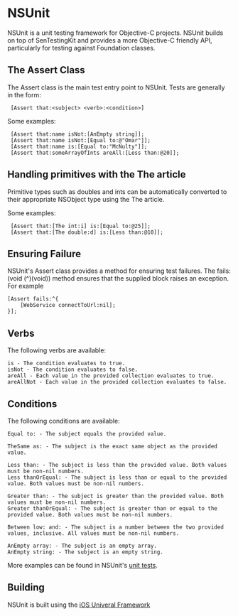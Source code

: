 NSUnit
======

NSUnit is a unit testing framework for Objective-C projects. NSUnit builds on top of SenTestingKit and provides a more Objective-C friendly API, particularly for testing against Foundation classes.

The Assert Class
----------------

The Assert class is the main test entry point to NSUnit. Tests are generally in the form:

     [Assert that:<subject> <verb>:<condition>]
   
Some examples:

     [Assert that:name isNot:[AnEmpty string]];
     [Assert that:name isNot:[Equal to:@"Omar"]];
     [Assert that:name is:[Equal to:"McNulty"]];
     [Assert that:someArrayOfInts areAll:[Less than:@20]];

Handling primitives with the The article
----------------------------------------
Primitive types such as doubles and ints can be automatically converted to their appropriate NSObject type using the The article. 

Some examples:

     [Assert that:[The int:i] is:[Equal to:@25]];
     [Assert that:[The double:d] is:[Less than:@10]];


Ensuring Failure
----------------

NSUnit's Assert class provides a method for ensuring test failures. The fails:(void (^)(void)) method ensures that the supplied block raises an exception. For example

    [Assert fails:^{
        [WebService connectToUrl:nil];
    }];


Verbs
-----

The following verbs are available:

    is - The condition evaluates to true.
    isNot - The condition evaluates to false.
    areAll - Each value in the provided collection evaluates to true.
    areAllNot - Each value in the provided collection evaluates to false.

Conditions
----------

The following conditions are available:

    Equal to: - The subject equals the provided value.

    TheSame as: - The subject is the exact same object as the provided value.
    
    Less than: - The subject is less than the provided value. Both values must be non-nil numbers.
    Less thanOrEqual: - The subject is less than or equal to the provided value. Both values must be non-nil numbers.
    
    Greater than: - The subject is greater than the provided value. Both values must be non-nil numbers.
    Greater thanOrEqual: - The subject is greater than or equal to the provided value. Both values must be non-nil numbers.
    
    Between low: and: - The subject is a number between the two provided values, inclusive. All values must be non-nil numbers.
    
    AnEmpty array: - The subject is an empty array.
    AnEmpty string: - The subject is an empty string.
 
More examples can be found in NSUnit's [unit tests](https://github.com/jacksonh/NSUnit/blob/master/NSUnitTests/NSUnitTests.m).


Building
--------

NSUnit is built using the [iOS Univeral Framework](https://github.com/kstenerud/iOS-Universal-Framework)